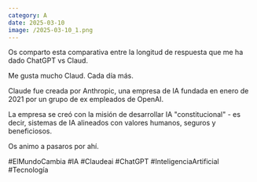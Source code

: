 ```yaml
--- 
category: A 
date: 2025-03-10 
image: /2025-03-10_1.png 
--- 
```


Os comparto esta comparativa entre la longitud de respuesta que me ha dado ChatGPT vs Claud.

Me gusta mucho Claud. Cada día más. 

Claude fue creada por Anthropic, una empresa de IA fundada en enero de 2021 por un grupo de ex empleados de OpenAI.

La empresa se creó con la misión de desarrollar IA "constitucional" - es decir, sistemas de IA alineados con valores humanos, seguros y beneficiosos. 

Os animo a pasaros por ahí.

#ElMundoCambia #IA #Claudeai #ChatGPT #InteligenciaArtificial #Tecnología